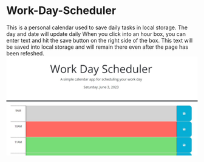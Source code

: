 # Work-Day-Scheduler
This is a personal calendar used to save daily tasks in local storage.
The day and date will update daily
When you click into an hour box, you can enter text and hit the save button on the right side of the box. 
This text will be saved into local storage and will remain there even after the page has been refeshed.
<img src= "/assets/workdayscrnsht.jpg">